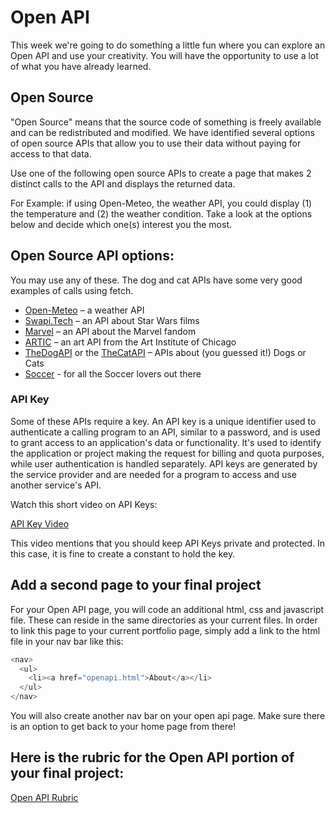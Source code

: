 # Open API

This week we're going to do something a little fun where you can explore an Open API and use your creativity. You will have the opportunity to use a lot of what you have already learned.

## Open Source
"Open Source" means that the source code of something is freely available and can be redistributed and modified.  We have identified several options of open source APIs that allow you to use their data without paying for access to that data.  

Use one of the following open source APIs to create a page that makes 2 distinct calls to the API and displays the returned data. 

For Example: if using Open-Meteo, the weather API, you could display (1) the temperature and (2) the weather condition.  Take a look at the options below and decide which one(s) interest you the most.

## Open Source API options:

You may use any of these.
The dog and cat APIs have some very good examples of calls using fetch.
 
* [Open-Meteo](https://open-meteo.com/) – a weather API
* [Swapi.Tech](https://www.swapi.tech/) – an API about Star Wars films
* [Marvel](https://developer.marvel.com/) – an API about the Marvel fandom
* [ARTIC](https://api.artic.edu/docs/#introduction) – an art API from the Art Institute of Chicago
* [TheDogAPI](https://thedogapi.com/) or the [TheCatAPI](https://thecatapi.com/) – APIs about (you guessed it!) Dogs or Cats
* [Soccer](https://api-sports.io/documentation/football/v3) - for all the Soccer lovers out there

### API Key

Some of these APIs require a key.  An API key is a unique identifier used to authenticate a calling program to an API, similar to a password, and is used to grant access to an application's data or functionality. It's used to identify the application or project making the request for billing and quota purposes, while user authentication is handled separately. API keys are generated by the service provider and are needed for a program to access and use another service's API.  

Watch this short video on API Keys:

[API Key Video](https://www.youtube.com/watch?v=xoriGNUNF7E)

This video mentions that you should keep API Keys private and protected.  In this case, it is fine to create a constant to hold the key.

## Add a second page to your final project

For your Open API page, you will code an additional html, css and javascript file.  These can reside in the same directories as your current files.  In order to link this page to your current portfolio page, simply add a link to the html file in your nav bar like this:

``` javascript
<nav>
  <ul> 
    <li><a href="openapi.html">About</a></li> 
  </ul> 
</nav> 
```

You will also  create another nav bar on your open api page.  Make sure there is an option to get back to your home page from there!

## Here is the rubric for the Open API portion of your final project:

[Open API Rubric](https://github.com/Code-the-Dream-School/intro-to-programming-2026/wiki/Open-API-Rubric)